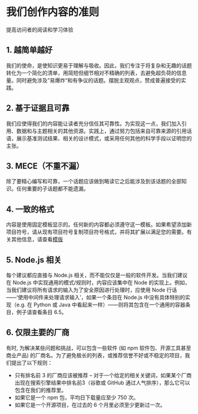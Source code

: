 # 我们创作内容的准则

提高访问者的阅读和学习体验

## 1. 越简单越好

我们的使命，是使知识更易于理解与吸收。因此，我们专注于将复杂和无趣的话题转化为一个简化的清单，用简短但细节相对不精确的列表，去避免超负荷的信息量。同时避免涉及”易爆炸“和有争议的话题。摆脱主观观点，赞成普遍接受的实践。

## 2. 基于证据且可靠

我们应使得我们的内容能让读者充分信任其可靠性。为实现这一点，我们加入引用、数据和与主题相关的其他资源。实践上，通过努力包括来自可靠来源的引用话语，展示基准测试结果、相关的设计模式，或采用任何其他的科学手段以证明您的主张。

## 3. MECE（不重不漏）

除了要精心编写和可靠，一个话题应该做到略读它之后能涉及到该话题的全部知识。任何重要的子话题都不能遗漏。

## 4. 一致的格式

内容是使用固定模板显示的。任何新的内容都必须遵守这一模板。如果希望添加新项目符号，请从现有项目符号复制项目符号格式，并将其扩展以满足您的需要。有关其他信息，请查看[模版](/sections/template.md)

## 5. Node.js 相关

每个建议都应直接与 Node.js 相关，而不能仅仅是一般的软件开发。当我们建议在 Node.js 中实现通用的模式/规则时，内容应该集中在 Node 的实现上。例如，当我们建议将所有请求的输入为了安全原因进行处理时，应使用 Node 行话——‘使用中间件来处理请求输入’，如果一个条目在 Node.js 中没有具体特别的实现（e.g. 在 Python 或 Java 中看起来一样）——则将其包含在一个通用的容器条目，例子请查看条目 6.5。

## 6. 仅限主要的厂商

有时, 为解决某些问题和挑战，可以包含一些软件 (如 npm 软件包、开源工具甚至商业产品) 的厂商名。为了避免极长的列表，或推荐信誉不好或不稳定的项目，我们提出了以下规则：

-	只有排名前 3 的厂商应该被推荐 – 对于一个给定的相关关键词，如果某个厂商出现在搜索引擎结果中排名前3（谷歌或 GitHub 通过人气排序），那么它可以包含在我们的推荐里。
-	如果它是一个 npm 包，平均日下载量应至少 750 次。
-	如果它是一个开源项目，在过去的 6 个月里必须至少更新过一次。
